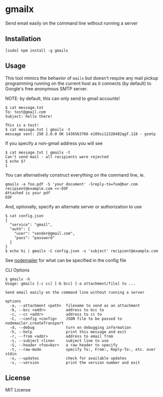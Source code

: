 gmailx
======

Send email easily on the command line without running a server

Installation
------------

    [sudo] npm install -g gmailx

Usage
-----

This tool mimics the behavior of `mailx` but doesn't require any mail pickup
programming running on the current host as it connects (by default) to Google's
free anonymous SMTP server.

NOTE: by default, this can only send to gmail accounts!

    $ cat message.txt
    To: test@gmail.com
    Subject: hello there!

    This is a test!
    $ cat message.txt | gmailx -t
    message sent: 250 2.0.0 OK 1436563766 e109si12320482qgf.118 - gsmtp

If you specify a non-gmail address you will see

    $ cat message.txt | gmailx -t
    Can't send mail - all recipients were rejected
    $ echo $?
    1

You can alternatively construct everything on the command line, ie.

    gmailx -a foo.pdf -S 'your document' -Sreply-to=foo@bar.com recipient@example.com <<-EOF
    Attached is your pdf
    EOF

And, optionally, specify an alternate server or authorization to use

    $ cat config.json
    {
      "service": "gmail",
      "auth": {
        "user": "sender@gmail.com",
        "pass": "password"
      }
    }
    $ echo hi | gmailx -C config.json -s 'subject' recipient@example.com

See [nodemailer](https://github.com/andris9/Nodemailer#use-direct-transport)
for what can be specified in the config file

CLI Options

    $ gmailx -h
    Usage: gmailx [-c cc] [-b bcc] [-a attachment/file] to ...

    Send email easily on the command line without running a server

    options
      -a, --attachment <path>  filename to send as an attachment
      -b, --bcc <addr>         address to bcc to
      -c, --cc <addr>          address to cc to
      -C, --config <config>    JSON file to be passed to nodemailer.createTransport
      -d, --debug              turn on debugging information
      -h, --help               print this message and exit
      -r, --from <addr>        address to email from
      -s, --subject <line>     subject line to use
      -S, --header <foo=bar>   a raw header to specify
      -t, --raw-mode           specify To:, From:, Reply-To:, etc. over stdin
      -u, --updates            check for available updates
      -v, --version            print the version number and exit

License
-------

MIT License
